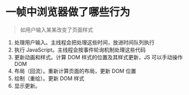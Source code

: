 # 一帧中浏览器做了哪些行为

> 如用户输入某某改变了页面样式

1. 处理用户输入。主线程会把处理这些时间，放进时间队列执行
2. 执行 JavaScript。主线程会按事件轮询机制处理这些代码
3. 更新动画和样式。计算 DOM 样式的位置及其样式更新，JS 可以手动操作 DOM
4. 布局（回流）。重新计算页面的布局，更新 DOM 位置
5. 绘制（重绘）。更新 DOM 样式
6. 显示更新。
